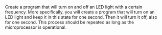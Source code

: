 Create a program that will turn on and off an LED light with a certain frequency. More specifically, you will create a program that will turn on an LED light and keep it in this state for one second. Then it will turn it off, also for one second. This process should be repeated as long as the microprocessor is operational.
